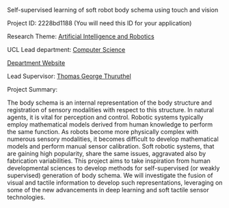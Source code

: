 Self-supervised learning of soft robot body schema using touch and vision

Project ID: 2228bd1188
(You will need this ID for your application)

Research Theme: [Artificial Intelligence and Robotics](../themes/artificial-intelligence-and-robotics.md)

UCL Lead department: [Computer Science](../departments/computer-science.md)

[Department Website](https://www.ucl.ac.uk/computer-science)

Lead Supervisor: [Thomas George Thuruthel](https://iris.ucl.ac.uk/iris/browse/profile?upi=TTHUR31)

Project Summary:

The body schema is an internal representation of the body structure and registration of sensory modalities with respect to this structure. In natural agents, it is vital for perception and control. Robotic systems typically employ mathematical models derived from human knowledge to perform the same function. As robots become more physically complex with numerous sensory modalities, it becomes difficult to develop mathematical models and perform manual sensor calibration. Soft robotic systems, that are gaining high popularity, share the same issues, aggravated also by fabrication variabilities. This project aims to take inspiration from human developmental sciences to develop methods for self-supervised (or weakly supervised) generation of body schema. We will investigate the fusion of visual and tactile information to develop such representations, leveraging on some of the new advancements in deep learning and soft tactile sensor technologies.